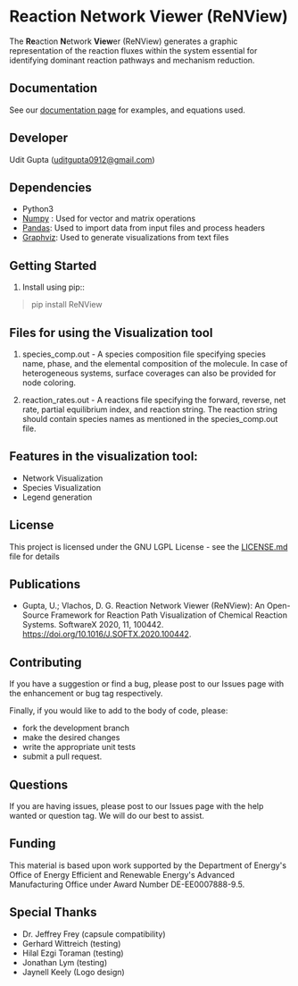 Reaction Network Viewer (ReNView)
=================================

The **Re**action **N**etwork **View**er (ReNView) generates a graphic representation of the reaction fluxes within the system essential for identifying dominant reaction pathways and mechanism reduction.

Documentation
-------------

See our [documentation page](https://github.com/VlachosGroup/ReNView/wiki/Documentation) for examples, and equations used.

Developer
---------
Udit Gupta (uditgupta0912@gmail.com)

Dependencies
------------

- Python3
- [Numpy](http://www.numpy.org/) : Used for vector and matrix operations
- [Pandas](https://pandas.pydata.org/): Used to import data from input files and process headers
- [Graphviz](https://www.graphviz.org/): Used to generate visualizations from text files

Getting Started
---------------
1. Install using pip::

  >  pip install ReNView
  
Files for using the Visualization tool
--------------------------------------
1) species_comp.out - A species composition file specifying species name, phase, and the elemental composition of the molecule. In case of heterogeneous systems, surface coverages can also be provided for node coloring.

2) reaction_rates.out - A reactions file specifying the forward, reverse, net rate, partial equilibrium index, and reaction string. The reaction string should contain species names as mentioned in the species_comp.out file.

Features in the visualization tool:
-----------------------------------
- Network Visualization
- Species Visualization
- Legend generation

License
-------

This project is licensed under the GNU LGPL License - see the [LICENSE.md](https://github.com/VlachosGroup/ReNView/blob/master/LICENSE.md) file for details

Publications
------------
- Gupta, U.; Vlachos, D. G. Reaction Network Viewer (ReNView): An Open-Source Framework for Reaction Path Visualization of Chemical Reaction Systems. SoftwareX 2020, 11, 100442. https://doi.org/10.1016/J.SOFTX.2020.100442.

Contributing
------------

If you have a suggestion or find a bug, please post to our Issues page with 
the enhancement or bug tag respectively.

Finally, if you would like to add to the body of code, please:

- fork the development branch
- make the desired changes
- write the appropriate unit tests
- submit a pull request.

Questions
---------

If you are having issues, please post to our Issues page with the 
help wanted or question tag. We will do our best to assist.

Funding
-------

This material is based upon work supported by the Department of Energy's Office 
of Energy Efficient and Renewable Energy's Advanced Manufacturing Office under 
Award Number DE-EE0007888-9.5.

Special Thanks
--------------

-  Dr. Jeffrey Frey (capsule compatibility)
-  Gerhard Wittreich (testing)
-  Hilal Ezgi Toraman (testing)
-  Jonathan Lym (testing)
-  Jaynell Keely (Logo design)
